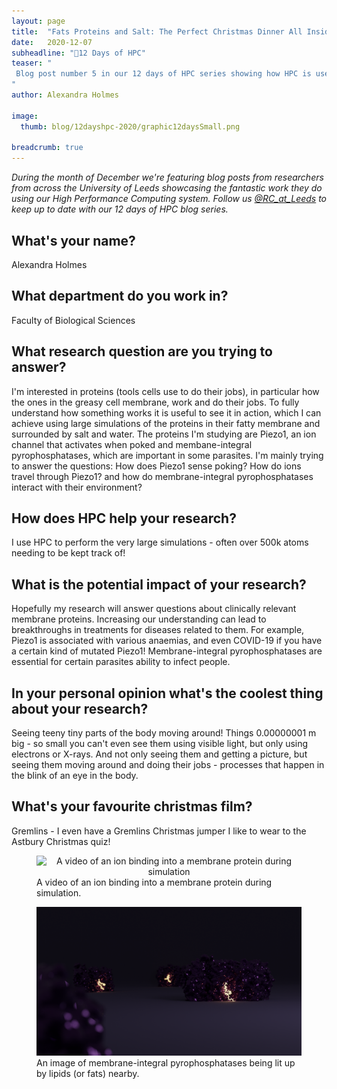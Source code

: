 ```yaml
---
layout: page
title:  "Fats Proteins and Salt: The Perfect Christmas Dinner All Inside A Computer"
date:   2020-12-07
subheadline: "🎄12 Days of HPC"
teaser: "
 Blog post number 5 in our 12 days of HPC series showing how HPC is used to simulate proteins interacting with biological membranes!
"
author: Alexandra Holmes

image:
  thumb: blog/12dayshpc-2020/graphic12daysSmall.png

breadcrumb: true
---
```


_During the month of December we're featuring blog posts from researchers from across the University of Leeds showcasing the fantastic work they do using our High Performance Computing system. Follow us [@RC_at_Leeds](https://twitter.com/RC_at_leeds) to keep up to date with our 12 days of HPC blog series._

## What's your name?

Alexandra Holmes

## What department do you work in?

Faculty of Biological Sciences

## What research question are you trying to answer?

I'm interested in proteins (tools cells use to do their jobs), in particular how the ones in the greasy cell membrane, work and do their jobs. To fully understand how something works it is useful to see it in action, which I can achieve using large simulations of the proteins in their fatty membrane and surrounded by salt and water. The proteins I'm studying are Piezo1, an ion channel that activates when poked and membane-integral pyrophosphatases, which are important in some parasites. I'm mainly trying to answer the questions: How does Piezo1 sense poking? How do ions travel through Piezo1? and how do membrane-integral pyrophosphatases interact with their environment? 

## How does HPC help your research?

I use HPC to perform the very large simulations - often over 500k atoms needing to be kept track of!

## What is the potential impact of your research?

Hopefully my research will answer questions about clinically relevant membrane proteins. Increasing our understanding can lead to breakthroughs in treatments for diseases related to them. For example, Piezo1 is associated with various anaemias, and even COVID-19 if you have a certain kind of mutated Piezo1! Membrane-integral pyrophosphatases are essential for certain parasites ability to infect people.

## In your personal opinion what's the coolest thing about your research?

Seeing teeny tiny parts of the body moving around! Things 0.00000001 m big - so small you can't even see them using visible light, but only using electrons or X-rays. And not only seeing them and getting a picture, but seeing them moving around and doing their jobs - processes that happen in the blink of an eye in the body.

## What's your favourite christmas film?

Gremlins - I even have a Gremlins Christmas jumper I like to wear to the Astbury Christmas quiz!

<figure>
  <div style="text-align:center;">
    <img src='/images/blog/12dayshpc-2020/day5/AlexIn2Sciencemovie1_Alexandra Holmes.gif' alt='A video of an ion binding into a membrane protein during simulation'/>
  </div>
  <figcaption>
      A video of an ion binding into a membrane protein during simulation.
  </figcaption>
</figure>

<figure>
  <div style="text-align:center;">
    <img src='/images/blog/12dayshpc-2020/day5/test5_Alexandra Holmes.png' alt='An image of membrane-integral pyrophosphatases being lit up by lipids (or fats) nearby'/>
  </div>
  <figcaption>
      An image of membrane-integral pyrophosphatases being lit up by lipids (or fats) nearby.
  </figcaption>
</figure>


